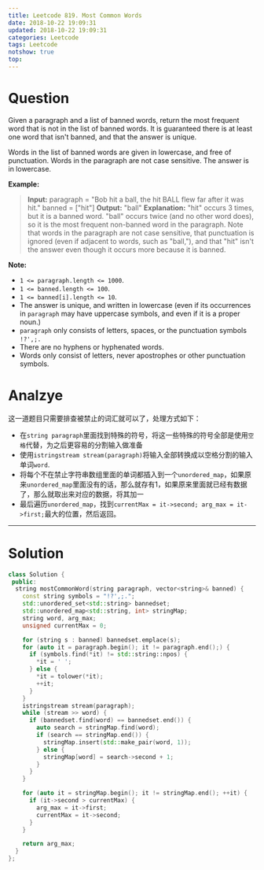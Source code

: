```yaml
---
title: Leetcode 819. Most Common Words
date: 2018-10-22 19:09:31
updated: 2018-10-22 19:09:31
categories: Leetcode
tags: Leetcode
notshow: true
top:
---
```


# Question

Given a paragraph and a list of banned words, return the most frequent word that is not in the list of banned words. It is guaranteed there is at least one word that isn't banned, and that the answer is unique.

Words in the list of banned words are given in lowercase, and free of punctuation. Words in the paragraph are not case sensitive. The answer is in lowercase.

**Example:**

> **Input:** 
> paragraph = "Bob hit a ball, the hit BALL flew far after it was hit."
> banned = ["hit"]
> **Output:** "ball"
> **Explanation:** 
> "hit" occurs 3 times, but it is a banned word.
> "ball" occurs twice (and no other word does), so it is the most frequent non-banned word in the paragraph. 
Note that words in the paragraph are not case sensitive, that punctuation is ignored (even if adjacent to words, such as "ball,"), and that "hit" isn't the answer even though it occurs more because it is banned.

**Note:**

- `1 <= paragraph.length <= 1000`.
- `1 <= banned.length <= 100`.
- `1 <= banned[i].length <= 10`.
- The answer is unique, and written in lowercase (even if its occurrences in  `paragraph` may have uppercase symbols, and even if it is a proper noun.)
- `paragraph`  only consists of letters, spaces, or the punctuation symbols  `!?',;.`
- There are no hyphens or hyphenated words.
- Words only consist of letters, never apostrophes or other punctuation symbols.

<!--more-->

# Analzye

这一道题目只需要排查被禁止的词汇就可以了，处理方式如下：

- 在`string paragraph`里面找到特殊的符号，将这一些特殊的符号全部是使用`空格`代替，为之后更容易的分割输入做准备
- 使用`istringstream stream(paragraph)`将输入全部转换成以空格分割的输入单词`word`.
- 将每个不在禁止字符串数组里面的单词都插入到一个`unordered_map`，如果原来`unordered_map`里面没有的话，那么就存有1，如果原来里面就已经有数据了，那么就取出来对应的数据，将其加一
- 最后遍历`unordered_map`，找到`currentMax = it->second; arg_max = it->first;`最大的位置，然后返回。

----------

# Solution

```cpp
class Solution {
 public:
  string mostCommonWord(string paragraph, vector<string>& banned) {
    const string symbols = "!?',;.";
    std::unordered_set<std::string> bannedset;
    std::unordered_map<std::string, int> stringMap;
    string word, arg_max;
    unsigned currentMax = 0;

    for (string s : banned) bannedset.emplace(s);
    for (auto it = paragraph.begin(); it != paragraph.end();) {
      if (symbols.find(*it) != std::string::npos) {
        *it = ' ';
      } else {
        *it = tolower(*it);
        ++it;
      }
    }
    istringstream stream(paragraph);
    while (stream >> word) {
      if (bannedset.find(word) == bannedset.end()) {
        auto search = stringMap.find(word);
        if (search == stringMap.end()) {
          stringMap.insert(std::make_pair(word, 1));
        } else {
          stringMap[word] = search->second + 1;
        }
      }
    }

    for (auto it = stringMap.begin(); it != stringMap.end(); ++it) {
      if (it->second > currentMax) {
        arg_max = it->first;
        currentMax = it->second;
      }
    }

    return arg_max;
  }
};

```